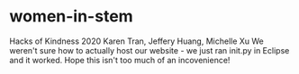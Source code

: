 # women-in-stem
Hacks of Kindness 2020
Karen Tran, Jeffery Huang, Michelle Xu
We weren't sure how to actually host our website - we just ran init.py in Eclipse and it worked. Hope this isn't too much of an incovenience!
